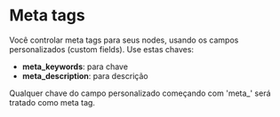 # Meta tags

Você controlar meta tags para seus nodes, usando os campos personalizados (custom fields). Use estas chaves:

* **meta_keywords**: para chave
* **meta_description**: para descrição

Qualquer chave do campo personalizado começando com 'meta_' será tratado como meta tag.